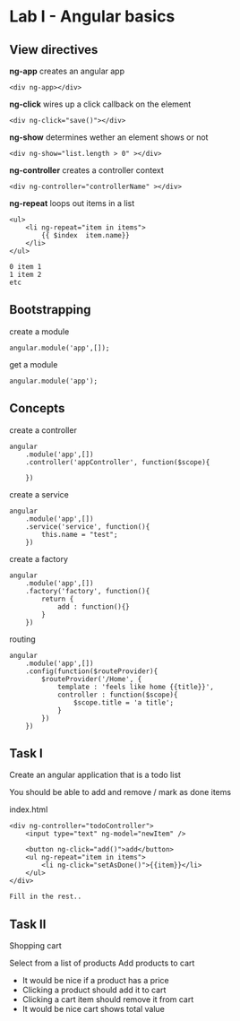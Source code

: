 # Lab I - Angular basics

## View directives
**ng-app**
creates an angular app

	<div ng-app></div>
**ng-click**
wires up a click callback on the element
	
	<div ng-click="save()"></div>
**ng-show** determines wether an element shows or not

	<div ng-show="list.length > 0" ></div>
**ng-controller** creates a controller context

	<div ng-controller="controllerName"	></div>

**ng-repeat** loops out items in a list

	<ul>
		<li ng-repeat="item in items">
			{{ $index  item.name}}
		</li>
	</ul>

	0 item 1
	1 item 2
	etc


## Bootstrapping

create a module

	angular.module('app',[]);
get a module

	angular.module('app');

## Concepts
create a controller

	angular
		.module('app',[])
		.controller('appController', function($scope){

		})
create a service

	angular
		.module('app',[])
		.service('service', function(){
			this.name = "test";
		})

create a factory

	angular
		.module('app',[])
		.factory('factory', function(){
			return {
				add : function(){}
			}
		})
routing

	angular
		.module('app',[])
		.config(function($routeProvider){
			$routeProvider('/Home', {
				template : 'feels like home {{title}}',
				controller : function($scope){
					$scope.title = 'a title';
				}
			})
		})

## Task I
Create an angular application that is a todo list

You should be able to add and remove / mark as done
items

index.html

	<div ng-controller="todoController">
		<input type="text" ng-model="newItem" />
		
		<button ng-click="add()">add</button>
		<ul ng-repeat="item in items">
			<li ng-click="setAsDone()">{{item}}</li>
		</ul>
	</div>

	Fill in the rest..

## Task II
Shopping cart

Select from a list of products
Add products to cart

- It would be nice if a product has a price
- Clicking a product should add it to cart
- Clicking a cart item should remove it from cart
- It would be nice cart shows total value